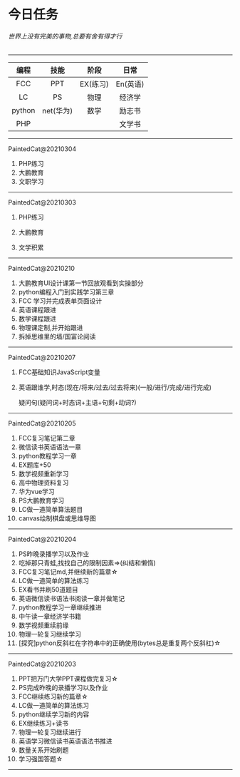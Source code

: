 # 今日任务

###### 世界上没有完美的事物,总要有舍有得才行

---

|  编程  |   技能    |   阶段   |   日常   |
| :----: | :-------: | :------: | :------: |
|  FCC   |    PPT    | EX(练习) | En(英语) |
|   LC   |    PS     |   物理   |  经济学  |
| python | net(华为) |   数学   |  励志书  |
|  PHP   |           |          |  文学书  |

---

PaintedCat@20210304

1.  PHP练习
2.  大鹏教育
3.  文职学习

---

PaintedCat@20210303

1.  PHP练习

2.  大鹏教育
3.  文学积累

---

PaintedCat@20210210

1.  大鹏教育UI设计课第一节回放观看到实操部分
2.  python编程入门到实践学习第三章
3.  FCC 学习并完成表单页面设计
4.  英语课程跟进
5.  数学课程跟进
6.  物理课定制,并开始跟进
7.  拆掉思维里的墙/国富论阅读

---

PaintedCat@20210207

1. FCC基础知识JavaScript变量

2. 英语跟谁学,时态(现在/将来/过去/过去将来)(一般/进行/完成/进行完成)  

     疑问句(疑问词+时态词+主语+句剩+动词?)

---

PaintedCat@20210205

1.  FCC复习笔记第二章
2.  微信读书英语语法一章
3.  python教程学习一章
4.  EX题库+50
5.  数学视频重新学习
6.  高中物理资料复习
7.  华为vue学习
8.  PS大鹏教育学习
9.  LC做一道简单算法题目
10.  canvas绘制棋盘或思维导图

---

PaintedCat@20210204

1.  PS昨晚录播学习以及作业
2.  吃掉那只青蛙,找找自己的限制因素=>(纠结和懒惰)
3.  FCC复习笔记md,并继续新的篇章☆
4.  LC做一道简单的算法练习
5.  EX看书并刷50道题目
6.  英语微信读书语法书阅读一章并做笔记
7.  python教程学习一章继续推进
8.  中午读一章经济学书籍
9.  数学视频重续前缘
10.  物理一轮复习继续学习
11.  [探究]python反斜杠在字符串中的正确使用(bytes总是重复两个反斜杠)☆

---

PaintedCat@20210203

1.  PPT把万门大学PPT课程做完复习☆
2.  PS完成昨晚的录播学习以及作业
3.  FCC继续练习新的篇章☆
4.  LC做一道简单的算法练习
5.  python继续学习新的内容
6.  EX继续练习+读书
7.  物理一轮复习继续进行
8.  英语学习微信读书英语语法书推进
9.  数量关系开始刷题
10.  学习强国答题☆

---

